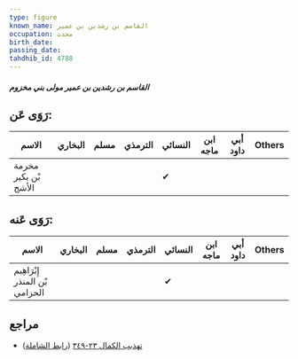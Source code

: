 ```yaml
---
type: figure
known_name: القاسم بن رشدين بن عمير
occupation: محدث
birth_date:
passing_date:
tahdhib_id: 4788
---
```

##### القاسم بن رشدين بن عمير مولى بني مخزوم

## رَوَى عَن:
| الاسم                | البخاري | مسلم | الترمذي | النسائي | ابن ماجه | أبي داود | Others |
| -------------------- | ------- | ---- | ------- | ------- | -------- | -------- | ------ |
| مخرمة بْن بكير الأشج |         |      |         | ✔       |          |          |        |
## رَوَى عَنه:
| الاسم                          | البخاري | مسلم | الترمذي | النسائي | ابن ماجه | أبي داود | Others |
| ------------------------------ | ------- | ---- | ------- | ------- | -------- | -------- | ------ |
| إِبْرَاهِيم بْن المنذر الحزامي |         |      |         | ✔       |          |          |        |
## مراجع
- [تهذيب الكمال ٢٣-٣٤٩](obsidian://open?vault=Tahdhib-al-Kamal&file=Figures/٤٧٨٨-القاسم%20بن%20رشدين%20بن%20عمير%20مولى%20بني%20مخزوم) ([رابط الشاملة](https://shamela.ws/book/3722/12236))